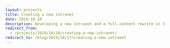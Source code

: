 ```yaml
---
layout: projects
title: Creating a new intranet
date: 2019-10-18
description: Developing a new intranet and a full content rewrite in 3 months
redirect_from:
  - /projects/2019/10/18/creating-a-new-intranet/
redirect_to: /blog/2019/10/17/creating-a-new-intranet
---
```

